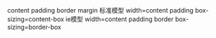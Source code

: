 content padding border margin
标准模型
width=content padding
box-sizing=content-box
ie模型
width=content padding border
box-sizing=border-box